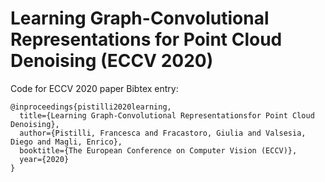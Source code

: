 # Learning Graph-Convolutional Representations for Point Cloud Denoising (ECCV 2020)
Code for ECCV 2020 paper
Bibtex entry:
```
@inproceedings{pistilli2020learning,
  title={Learning Graph-Convolutional Representationsfor Point Cloud Denoising},
  author={Pistilli, Francesca and Fracastoro, Giulia and Valsesia, Diego and Magli, Enrico},
  booktitle={The European Conference on Computer Vision (ECCV)},
  year={2020}
}
```

